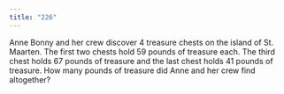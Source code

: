 ```yaml
---
title: "226"
---
```

Anne Bonny and her crew discover 4 treasure chests on the island of St. Maarten. The first two chests hold 59 pounds of treasure each. The third
chest holds 67 pounds of treasure and the last
chest holds 41 pounds of treasure. How many
pounds of treasure did Anne and her crew find
altogether?

